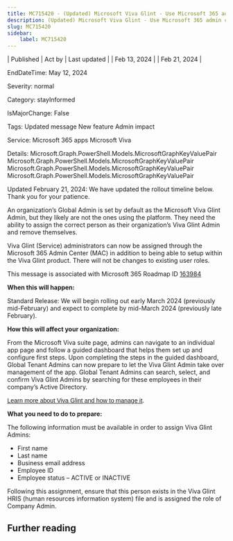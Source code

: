 ```yaml
---
title: MC715420 - (Updated) Microsoft Viva Glint - Use Microsoft 365 admin center to assign your organization's Viva Glint admins
description: (Updated) Microsoft Viva Glint - Use Microsoft 365 admin center to assign your organization's Viva Glint admins
slug: MC715420
sidebar:
    label: MC715420
---
```


| Published | Act by | Last updated |
| Feb 13, 2024 |  | Feb 21, 2024 |

EndDateTime: May 12, 2024

Severity: normal

Category: stayInformed

IsMajorChange: False

Tags: Updated message New feature Admin impact

Service: Microsoft 365 apps Microsoft Viva

Details: Microsoft.Graph.PowerShell.Models.MicrosoftGraphKeyValuePair Microsoft.Graph.PowerShell.Models.MicrosoftGraphKeyValuePair Microsoft.Graph.PowerShell.Models.MicrosoftGraphKeyValuePair Microsoft.Graph.PowerShell.Models.MicrosoftGraphKeyValuePair

<p style="">Updated February 21, 2024: We have updated the rollout timeline below. Thank you for your patience.</p><p style="">An organization’s Global Admin is set by default as the Microsoft Viva Glint Admin, but they likely are not the ones using the platform. They need the ability to assign the correct person as their organization’s Viva Glint Admin and remove themselves.</p><p>Viva Glint (Service) administrators can now be assigned through the Microsoft 365 Admin Center (MAC) in addition to being able to setup within the Viva Glint product.  There will not be changes to existing user roles.</p>
<p>This message is associated with Microsoft 365 Roadmap ID <a href="https://www.microsoft.com/microsoft-365/roadmap?filters=&amp;searchterms=163984" target="_blank">163984</a></p>
<p><b>When this will happen:</b></p><p>Standard Release: We will begin rolling out early March 2024 (previously mid-February) and expect to complete by mid-March 2024 (previously late February).</p>

<p><b>How this will affect your organization:</b></p>

<p>From the Microsoft Viva suite page, admins can navigate to an individual app page and follow a guided dashboard that helps them set up and configure first steps. Upon completing the steps in the guided dashboard, Global Tenant Admins can now prepare to let the Viva Glint Admin take over management of the app. Global Tenant Admins can search, select, and confirm Viva Glint Admins by searching for these employees in their company’s Active Directory.
</p><p><a href="https://learn.microsoft.com/viva/glint/introduction-viva-glint" target="_blank" style="background-color: rgb(255, 255, 255); font-family: sans-serif; font-weight: 400;">Learn more about Viva Glint and how to manage it</a>.&nbsp;<br></p>
<p><b>What you need to do to prepare:</b></p>
<p>The following information must be available in order to assign Viva Glint Admins:
</p><ul><li>First name
</li><li>Last name
</li><li>Business email address</li><li>Employee ID
</li><li>Employee status – ACTIVE or INACTIVE
</li></ul><p>Following this assignment, ensure that this person exists in the Viva Glint HRIS (human resources information system) file and is assigned the role of Company Admin.</p>

## Further reading
